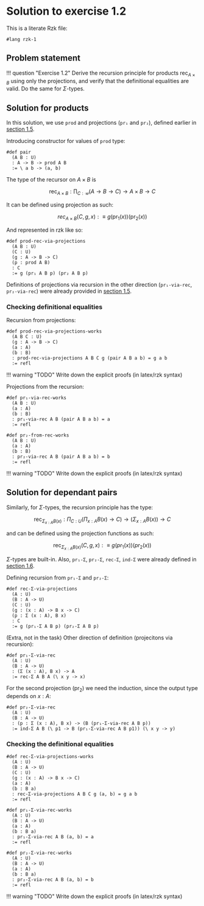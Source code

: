 # Solution to exercise 1.2

This is a literate Rzk file:

```rzk
#lang rzk-1
```

## Problem statement

!!! question "Exercise 1.2"
    Derive the recursion principle for products
    $\mathsf{rec}_{A \times B}$ using only the projections,
    and verify that the definitional equalities are valid.
    Do the same for $\Sigma$-types.

## Solution for products

In this solution, we use `prod` and projections (`pr₁` and `pr₂`), defined earlier in [section 1.5](../05-product-types.rzk.md).

Introducing constructor for values of `prod` type:

```rzk
#def pair
  (A B : U)
  : A -> B -> prod A B
  := \ a b -> (a, b)
```

The type of the recursor on $A \times B$ is

$$
\mathsf{rec}_{A \times B}: \prod_{C:\mathcal{U}} (A \to B \to C) \to A \times B \to C
$$

It can be defined using projection as such:

$$ rec_{A\times B}(C, g, x) :\equiv g(\mathsf{pr}_1(x))(\mathsf{pr}_2(x)) $$

And represented in rzk like so:

```rzk
#def prod-rec-via-projections
  (A B : U)
  (C : U)
  (g : A -> B -> C)
  (p : prod A B)
  : C
  := g (pr₁ A B p) (pr₂ A B p)
```

Definitions of projections via recursion in the other direction (`pr₁-via-rec`, `pr₂-via-rec`) were already provided in [section 1.5](../05-product-types.rzk.md#define:pr₁-via-rec).

### Checking definitional equalities

Recursion from projections:

```rzk
#def prod-rec-via-projections-works
  (A B C : U)
  (g : A -> B -> C)
  (a : A)
  (b : B)
  : prod-rec-via-projections A B C g (pair A B a b) = g a b
  := refl
```

!!! warning "TODO"
    Write down the explicit proofs (in latex/rzk syntax)

Projections from the recursion:

```rzk
#def pr₁-via-rec-works
  (A B : U)
  (a : A)
  (b : B)
  : pr₁-via-rec A B (pair A B a b) = a
  := refl

#def pr₂-from-rec-works
  (A B : U)
  (a : A)
  (b : B)
  : pr₂-via-rec A B (pair A B a b) = b
  := refl
```

!!! warning "TODO"
    Write down the explicit proofs (in latex/rzk syntax)

## Solution for dependant pairs

Similarly, for $\Sigma$-types, the recursion principle has the type:

$$ \mathsf{rec}_{\Sigma_{x:A}B(x)} : \Pi_{C:U}(\Pi_{x:A} B(x) \to C) \to (\Sigma_{x:A} B(x)) \to C $$

and can be defined using the projection functions <!--($pr_1 :(\Sigma_{x:A} B(x)) \to A$ and $pr_2 : \Pi_{p:\Sigma_{x:A}B(x)}B(pr_1(p))$)--> as such:

$$ \mathsf{rec}_{\Sigma_{x:A}B(x)}(C, g, x) :\equiv g(pr_1(x))(pr_2(x)) $$

$\Sigma$-types are built-in. Also, `pr₁-Σ`, `pr₂-Σ`, `rec-Σ`, `ind-Σ` were already defined in [section 1.6](../06-dependent-pair-types.rzk.md).

Defining recursion from `pr₁-Σ` and `pr₂-Σ`:

```rzk
#def rec-Σ-via-projections
  (A : U)
  (B : A -> U)
  (C : U)
  (g : (x : A) -> B x -> C)
  (p : Σ (x : A), B x)
  : C
  := g (pr₁-Σ A B p) (pr₂-Σ A B p)
```

(Extra, not in the task) Other direction of definition (projecitons via recursion):

```rzk
#def pr₁-Σ-via-rec
  (A : U)
  (B : A -> U)
  : (Σ (x : A), B x) -> A
  := rec-Σ A B A (\ x y -> x)
```

For the second projection ($\mathsf{pr}_2$) we need the induction, since the output type depends on $x : A$:

```rzk
#def pr₂-Σ-via-rec
  (A : U)
  (B : A -> U)
  : (p : Σ (x : A), B x) -> (B (pr₁-Σ-via-rec A B p))
  := ind-Σ A B (\ p1 -> B (pr₁-Σ-via-rec A B p1)) (\ x y -> y)
```

### Checking the definitional equalities

```rzk
#def rec-Σ-via-projections-works
  (A : U)
  (B : A -> U)
  (C : U)
  (g : (x : A) -> B x -> C)
  (a : A)
  (b : B a)
  : rec-Σ-via-projections A B C g (a, b) = g a b
  := refl

#def pr₁-Σ-via-rec-works
  (A : U)
  (B : A -> U)
  (a : A)
  (b : B a)
  : pr₁-Σ-via-rec A B (a, b) = a
  := refl

#def pr₂-Σ-via-rec-works
  (A : U)
  (B : A -> U)
  (a : A)
  (b : B a)
  : pr₂-Σ-via-rec A B (a, b) = b
  := refl
```

!!! warning "TODO"
    Write down the explicit proofs (in latex/rzk syntax)
